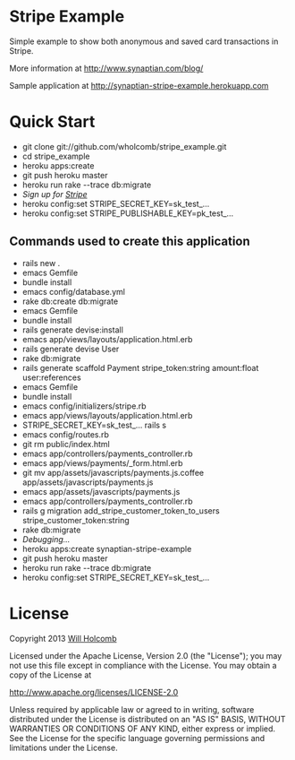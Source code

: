 Stripe Example
==============

Simple example to show both anonymous and saved card transactions in Stripe.

More information at http://www.synaptian.com/blog/

Sample application at http://synaptian-stripe-example.herokuapp.com

# Quick Start

* git clone git://github.com/wholcomb/stripe_example.git
* cd stripe_example
* heroku apps:create
* git push heroku master
* heroku run rake --trace db:migrate
* *Sign up for [Stripe](http://stripe.com)*
* heroku config:set STRIPE_SECRET_KEY=sk_test_&hellip;
* heroku config:set STRIPE_PUBLISHABLE_KEY=pk_test_&hellip;

## Commands used to create this application

* rails new .
* emacs Gemfile
* bundle install
* emacs config/database.yml
* rake db:create db:migrate
* emacs Gemfile
* bundle install
* rails generate devise:install
* emacs app/views/layouts/application.html.erb
* rails generate devise User
* rake db:migrate
* rails generate scaffold Payment stripe_token:string amount:float user:references
* emacs Gemfile
* bundle install
* emacs config/initializers/stripe.rb
* emacs app/views/layouts/application.html.erb
* STRIPE_SECRET_KEY=sk_test_&hellip; rails s
* emacs config/routes.rb
* git rm public/index.html
* emacs app/controllers/payments_controller.rb
* emacs app/views/payments/_form.html.erb
* git mv app/assets/javascripts/payments.js.coffee app/assets/javascripts/payments.js
* emacs app/assets/javascripts/payments.js
* emacs app/controllers/payments_controller.rb
* rails g migration add_stripe_customer_token_to_users stripe_customer_token:string
* rake db:migrate
* *Debugging&hellip;*
* heroku apps:create synaptian-stripe-example
* git push heroku master
* heroku run rake --trace db:migrate
* heroku config:set STRIPE_SECRET_KEY=sk_test_&hellip;

# License

Copyright 2013 [Will Holcomb](mailto:wholcomb@synaptian.com)

Licensed under the Apache License, Version 2.0 (the "License"); you may not use this file except in compliance with the License. You may obtain a copy of the License at

http://www.apache.org/licenses/LICENSE-2.0

Unless required by applicable law or agreed to in writing, software distributed under the License is distributed on an "AS IS" BASIS, WITHOUT WARRANTIES OR CONDITIONS OF ANY KIND, either express or implied. See the License for the specific language governing permissions and limitations under the License.
